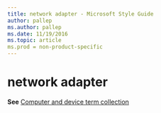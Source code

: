 ```yaml
---
title: network adapter - Microsoft Style Guide
author: pallep
ms.author: pallep
ms.date: 11/19/2016
ms.topic: article
ms.prod = non-product-specific
---
```


# network adapter

**See** [Computer and device term collection](/style-guide/a-z-word-list-term-collections/term-collections/computer-device-terms)
